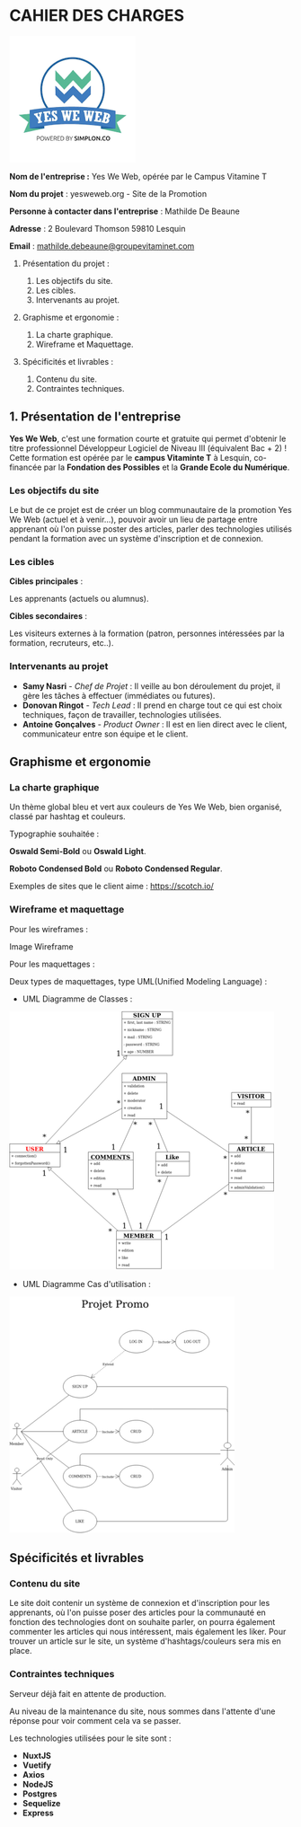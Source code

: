 # CAHIER DES CHARGES

![Logo Yes We Web](Images/yesweweb.png)

**Nom de l'entreprise :** Yes We Web, opérée par le Campus Vitamine T

**Nom du projet** : yesweweb.org - Site de la Promotion

**Personne à contacter dans l'entreprise** : Mathilde De Beaune

**Adresse** : 2 Boulevard Thomson 59810 Lesquin

**Email** : mathilde.debeaune@groupevitaminet.com

1.  Présentation du projet :
    1.  Les objectifs du site.
    2.  Les cibles.
    3.  Intervenants au projet.

2.  Graphisme et ergonomie :
    1.  La charte graphique.
    2.  Wireframe et Maquettage.

3.  Spécificités et livrables :
    1.  Contenu du site.
    2.  Contraintes techniques.

## 1. Présentation de l'entreprise

**Yes We Web**, c'est une formation courte et gratuite qui permet d'obtenir le titre professionnel Développeur Logiciel de Niveau III (équivalent Bac + 2) ! Cette formation est opérée par le **campus Vitaminte T** à Lesquin, co-financée par la **Fondation des Possibles** et la **Grande Ecole du Numérique**.

### Les objectifs du site

Le but de ce projet est de créer un blog communautaire de la promotion Yes We Web (actuel et à venir...), pouvoir avoir un lieu de partage entre apprenant où l'on puisse poster des articles, parler des technologies utilisés pendant la formation avec un système d'inscription et de connexion.

### Les cibles

**Cibles principales** :

Les apprenants (actuels ou alumnus).

**Cibles secondaires** :

Les visiteurs externes à la formation (patron, personnes intéressées par la formation, recruteurs, etc..).

### Intervenants au projet

-   **Samy Nasri** - _Chef de Projet_ : Il veille au bon déroulement du projet, il gère les tâches à effectuer (immédiates ou futures).
-   **Donovan Ringot** - _Tech Lead_ : Il prend en charge tout ce qui est choix techniques, façon de travailler, technologies utilisées.
-   **Antoine Gonçalves** - _Product Owner_ : Il est en lien direct avec le client, communicateur entre son équipe et le client.

## Graphisme et ergonomie

### La charte graphique

Un thème global bleu et vert aux couleurs de Yes We Web, bien organisé, classé par hashtag et couleurs.

Typographie souhaitée :

**Oswald Semi-Bold** ou **Oswald Light**.

**Roboto Condensed Bold** ou **Roboto Condensed Regular**.

Exemples de sites que le client aime : <https://scotch.io/>

### Wireframe et maquettage

Pour les wireframes :

Image Wireframe

Pour les maquettages :

Deux types de maquettages, type UML(Unified Modeling Language) :

-   UML Diagramme de Classes :

![UML Diagram Class](Images/UMLDiagramClass.png)

-   UML Diagramme Cas d'utilisation :

![UML Diagram Use Cases](Images/UMLDiagramUseCase.png)

## Spécificités et livrables

### Contenu du site

Le site doit contenir un système de connexion et d'inscription pour les apprenants, où l'on puisse poser des articles pour la communauté en fonction des technologies dont on souhaite parler, on pourra également commenter les articles qui nous intéressent, mais également les liker. Pour trouver un article sur le site, un système d'hashtags/couleurs sera mis en place.

### Contraintes techniques

Serveur déjà fait en attente de production.

Au niveau de la maintenance du site, nous sommes dans l'attente d'une réponse pour voir comment cela va se passer.

Les technologies utilisées pour le site sont :

-   **NuxtJS**
-   **Vuetify**
-   **Axios**
-   **NodeJS**
-   **Postgres**
-   **Sequelize**
-   **Express**
